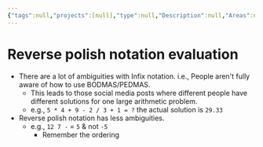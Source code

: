```yaml
---
{"tags":null,"projects":[null],"type":null,"Description":null,"Areas":null,"publish":true,"PassFrontmatter":true,"created":"2024-12-21T08:22:54.187+05:30","updated":"2024-12-26T08:34:11.240+05:30"}
---
```


# Reverse polish notation evaluation
- There are a lot of ambiguities with Infix notation. i.e., People aren't fully aware of how to use BODMAS/PEDMAS. 
	- This leads to those social media posts where different people have different solutions for one large arithmetic problem. 
	- e.g., `5 * 4 + 9 - 2 / 3 + 1 = ?`  the actual solution is `29.33` 
- Reverse polish notation has less ambiguities.
	-  e.g., `12 7 -`  = `5` & not `-5`
		- Remember the ordering